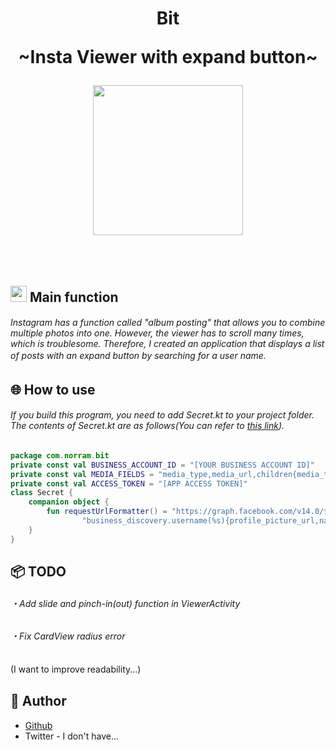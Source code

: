 <h1 align="center">Bit <p font size="14sp">~Insta Viewer with expand button~</p></h1>
<p align="center">
  <img src="https://user-images.githubusercontent.com/102008212/180078651-1d7b3f98-d624-4843-ae8c-7afe3c03433a.jpg" width="240dp" /><br>
<br><br><br>

##   <img src="https://user-images.githubusercontent.com/102008212/180079714-0d0af206-38c5-4f0a-a91b-32e1396f9f2a.png" width="26px;" /> Main function

<h6>Instagram has a function called "album posting" that allows you to combine multiple photos into one. However, the viewer has to scroll many times, which is troublesome. Therefore, I created an application that displays a list of posts with an expand button by searching for a user name.
　
 
## 🌐 How to use

<h6>If you build this program, you need to add Secret.kt to your project folder. The contents of Secret.kt are as follows(You can refer to 
<a href="https://blog.dtn.jp/2022/02/02/instagram-graph-api-ver12/">this link</a>).</h6>

```kotlin
package com.norram.bit
private const val BUSINESS_ACCOUNT_ID = "[YOUR BUSINESS ACCOUNT ID]"
private const val MEDIA_FIELDS = "media_type,media_url,children{media_type,media_url}"
private const val ACCESS_TOKEN = "[APP ACCESS TOKEN]"
class Secret {
    companion object {
        fun requestUrlFormatter() = "https://graph.facebook.com/v14.0/${BUSINESS_ACCOUNT_ID}?fields=" +
                "business_discovery.username(%s){profile_picture_url,name,media%s{${MEDIA_FIELDS}}}&access_token=${ACCESS_TOKEN}"
    }
}
```


## 📦 TODO

<h6>・Add slide and pinch-in(out) function in ViewerActivity</h6>
<h6>・Fix CardView radius error</h6>
<p>(I want to improve readability...)
　

## 👀 Author

- [Github](https://github.com/norram0123)
- Twitter - I don't have...
